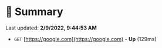 # 📖 Summary
Last updated: **2/9/2022, 9:44:53 AM**

- `GET` [https://google.com](https://google.com) - **Up** (129ms)

